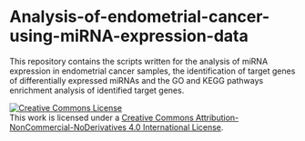 # Analysis-of-endometrial-cancer-using-miRNA-expression-data

This repository contains the scripts written for the analysis of miRNA expression in endometrial cancer samples, 
the identification of target genes of differentially expressed miRNAs and the GO and KEGG pathways enrichment analysis
of identified target genes.

<a rel="license" href="http://creativecommons.org/licenses/by-nc-nd/4.0/"><img alt="Creative Commons License" style="border-width:0" src="https://i.creativecommons.org/l/by-nc-nd/4.0/88x31.png" /></a><br />This work is licensed under a <a rel="license" href="http://creativecommons.org/licenses/by-nc-nd/4.0/">Creative Commons Attribution-NonCommercial-NoDerivatives 4.0 International License</a>.
